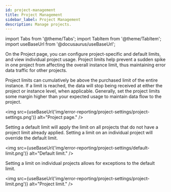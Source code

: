 ```yaml
---
id: project-management
title: Project Management
sidebar_label: Project Management
description: Manage projects.
---
```


import Tabs from '@theme/Tabs';
import TabItem from '@theme/TabItem';
import useBaseUrl from '@docusaurus/useBaseUrl';

On the Project page, you can configure project-specific and default limits, and view individual project usage. Project limits help prevent a sudden spike in one project from affecting the overall instance limit, thus maintaining error data traffic for other projects.

Project limits can cumulatively be above the purchased limit of the entire instance. If a limit is reached, the data will stop being received at either the project or instance level, when applicable. Generally, set the project limits some margin higher than your expected usage to maintain data flow to the project.


<img src={useBaseUrl('img/error-reporting/project-settings/project-settings.png')} alt="Project page." />

Setting a default limit will apply the limit on all projects that do not have a project limit already applied. Setting a limit on an individual project will override the default limit. 

<img src={useBaseUrl('img/error-reporting/project-settings/default-limit.png')} alt="Default limit." />

Setting a limit on individual projects allows for exceptions to the default limit.

<img src={useBaseUrl('img/error-reporting/project-settings/project-limit.png')} alt="Project limit." />